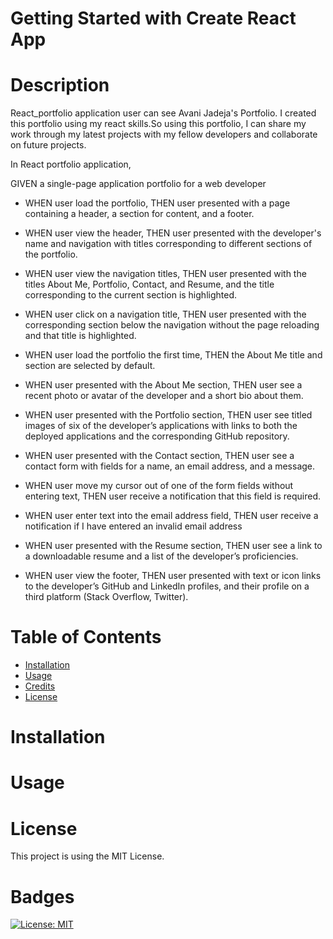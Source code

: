 # Getting Started with Create React App

# Description

React_portfolio application user can see Avani Jadeja's Portfolio. I created this portfolio using my react skills.So using this portfolio, I can share my work through my latest projects with my fellow developers and collaborate on future projects. 

In React portfolio application,

GIVEN a single-page application portfolio for a web developer
- WHEN user load the portfolio,
  THEN user presented with a page containing a header, a section for content, and a footer.

- WHEN user view the header,
  THEN user presented with the developer's name and navigation with titles corresponding to different sections of the portfolio.

- WHEN user view the navigation titles,
  THEN user presented with the titles About Me, Portfolio, Contact, and Resume, and the title corresponding to the current section is highlighted.

- WHEN user click on a navigation title,
  THEN user presented with the corresponding section below the navigation without the page reloading and that title is highlighted.

- WHEN user load the portfolio the first time,
  THEN the About Me title and section are selected by default.

- WHEN user presented with the About Me section,
  THEN user see a recent photo or avatar of the developer and a short bio about them.

- WHEN user presented with the Portfolio section,
  THEN user see titled images of six of the developer’s applications with links to both the deployed applications and the corresponding GitHub repository.

- WHEN user presented with the Contact section,
  THEN user see a contact form with fields for a name, an email address, and a message.

- WHEN user move my cursor out of one of the form fields without entering text,
  THEN user receive a notification that this field is required.

- WHEN user enter text into the email address field,
  THEN user receive a notification if I have entered an invalid email address

- WHEN user presented with the Resume section,
  THEN user see a link to a downloadable resume and a list of the developer’s proficiencies.

- WHEN user view the footer,
  THEN user presented with text or icon links to the developer’s GitHub and LinkedIn profiles, and their profile on a third platform (Stack Overflow, Twitter).

# Table of Contents

- [Installation](#installation)
- [Usage](#usage)
- [Credits](#credits)
- [License](#license)

# Installation


# Usage




# License

This project is using the MIT License.

# Badges

[![License: MIT](https://img.shields.io/badge/License-MIT-yellow.svg)](https://opensource.org/licenses/MIT)
